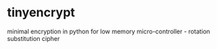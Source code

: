 # tinyencrypt
minimal encryption in python for low memory micro-controller - rotation substitution cipher
